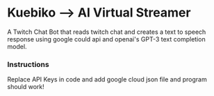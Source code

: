 # Kuebiko --> AI Virtual Streamer

A Twitch Chat Bot that reads twitch chat and creates a text to speech response using google could api and openai's GPT-3 text completion model.

### Instructions

Replace API Keys in code and add google cloud json file and program should work!
